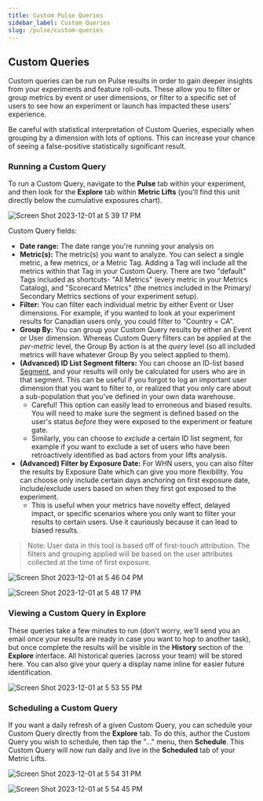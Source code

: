 ```yaml
---
title: Custom Pulse Queries
sidebar_label: Custom Queries
slug: /pulse/custom-queries
---
```


## Custom Queries

Custom queries can be run on Pulse results in order to gain deeper insights from your experiments and feature roll-outs. These allow you to filter or group metrics by event or user dimensions, or filter to a specific set of users to see how an experiment or launch has impacted these users' experience.

Be careful with statistical interpretation of Custom Queries, especially when grouping by a dimension with lots of options. This can increase your chance of seeing a false-positive statistically significant result.

### Running a Custom Query

To run a Custom Query, navigate to the **Pulse** tab within your experiment, and then look for the **Explore** tab within **Metric Lifts** (you'll find this unit directly below the cumulative exposures chart).

![Screen Shot 2023-12-01 at 5 39 17 PM](https://github.com/statsig-io/docs/assets/101903926/99e60c5a-e8d7-4991-aeec-08c03bfbcbd9)

Custom Query fields: 

- **Date range:** The date range you're running your analysis on
- **Metric(s):** The metric(s) you want to analyze. You can select a single metric, a few metrics, or a Metric Tag. Adding a Tag will include all the metrics within that Tag in your Custom Query. There are two "default" Tags included as shortcuts- "All Metrics" (every metric in your Metrics Catalog), and "Scorecard Metrics" (the metrics included in the Primary/ Secondary Metrics sections of your experiment setup). 
- **Filter:** You can filter each individual metric by either Event or User dimensions. For example, if you wanted to look at your experiment results for Canadian users only, you could filter to "Country = CA". 
- **Group By:** You can group your Custom Query results by either an Event or User dimension. Whereas Custom Query filters can be applied at the *per-metric* level, the Group By action is at the *query* level (so all included metrics will have whatever Group By you select applied to them). 
- **(Advanced) ID List Segment filters:** You can choose an ID-list based [Segment](https://docs.statsig.com/segments), and your results will only be calculated for users who are in that segment. This can be useful if you forgot to log an important user dimension that you want to filter to, or realized that you only care about a sub-population that you've defined in your own data warehouse. 
  - Careful! This option can easily lead to erroneous and biased results. You will need to make sure the segment is defined based on the user's status _before_ they were exposed to the experiment or feature gate.
  - Similarly, you can choose to _exclude_ a certain ID list segment, for example if you want to exclude a set of users who have been retroactively identified as bad actors from your lifts analysis.
- **(Advanced) Filter by Exposure Date:** For WHN users, you can also filter the results by Exposure Date which can give you more flexibility. You can choose only include certain days anchoring on first exposure date, include/exclude users based on when they first got exposed to the experiment.
  - This is useful when your metrics have novelty effect, delayed impact, or specific scenarios where you only want to filter your results to certain users. Use it cauriously because it can lead to biased results.  

> Note: User data in this tool is based off of first-touch attribution. The filters and grouping applied will be based on the user attributes collected at the time of first exposure.

![Screen Shot 2023-12-01 at 5 46 04 PM](https://github.com/statsig-io/docs/assets/101903926/6f65f611-44ba-4d97-ad19-f73ba3c3b8d8)

![Screen Shot 2023-12-01 at 5 48 17 PM](https://github.com/statsig-io/docs/assets/101903926/2b1a7528-8361-41b0-8163-43af950b1055)


### Viewing a Custom Query in Explore

These queries take a few minutes to run (don't worry, we'll send you an email once your results are ready in case you want to hop to another task), but once complete the results will be visible in the **History** section of the **Explore** interface. All historical queries (across your team) will be stored here. You can also give your query a display name inline for easier future identification. 

![Screen Shot 2023-12-01 at 5 53 55 PM](https://github.com/statsig-io/docs/assets/101903926/2d128a50-5805-4e17-b560-888af508c2b5)


### Scheduling a Custom Query

If you want a daily refresh of a given Custom Query, you can schedule your Custom Query directly from the **Explore** tab. To do this, author the Custom Query you wish to schedule, then tap the "..." menu, then **Schedule**. This Custom Query will now run daily and live in the **Scheduled** tab of your Metric Lifts. 

![Screen Shot 2023-12-01 at 5 54 31 PM](https://github.com/statsig-io/docs/assets/101903926/05fad46f-6b3f-4811-b76e-49c1e2566218)

![Screen Shot 2023-12-01 at 5 54 45 PM](https://github.com/statsig-io/docs/assets/101903926/ad4d838d-21b0-4845-8496-7518e0178307)




